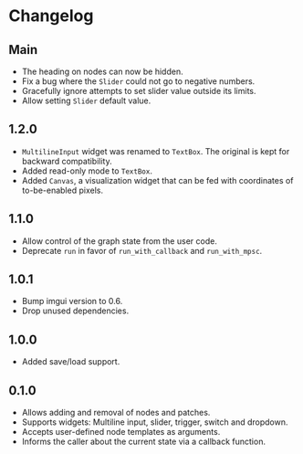 # Changelog

## Main

* The heading on nodes can now be hidden.
* Fix a bug where the `Slider` could not go to negative numbers.
* Gracefully ignore attempts to set slider value outside its limits.
* Allow setting `Slider` default value.

## 1.2.0

* `MultilineInput` widget was renamed to `TextBox`. The original is kept for
  backward compatibility.
* Added read-only mode to `TextBox`.
* Added `Canvas`, a visualization widget that can be fed with coordinates of
  to-be-enabled pixels.

## 1.1.0

* Allow control of the graph state from the user code.
* Deprecate `run` in favor of `run_with_callback` and `run_with_mpsc`.

## 1.0.1

* Bump imgui version to 0.6.
* Drop unused dependencies.

## 1.0.0

* Added save/load support.

## 0.1.0

* Allows adding and removal of nodes and patches.
* Supports widgets: Multiline input, slider, trigger, switch and dropdown.
* Accepts user-defined node templates as arguments.
* Informs the caller about the current state via a callback function.

